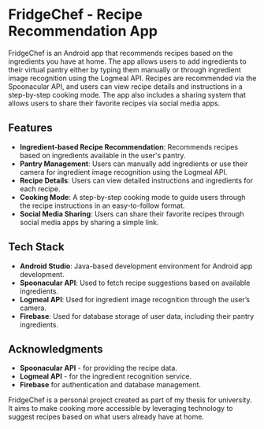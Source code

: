 # FridgeChef - Recipe Recommendation App

FridgeChef is an Android app that recommends recipes based on the ingredients you have at home. The app allows users to add ingredients to their virtual pantry either by typing them manually or through ingredient image recognition using the Logmeal API. Recipes are recommended via the Spoonacular API, and users can view recipe details and instructions in a step-by-step cooking mode. The app also includes a sharing system that allows users to share their favorite recipes via social media apps.

## Features

- **Ingredient-based Recipe Recommendation**: Recommends recipes based on ingredients available in the user's pantry.
- **Pantry Management**: Users can manually add ingredients or use their camera for ingredient image recognition using the Logmeal API.
- **Recipe Details**: Users can view detailed instructions and ingredients for each recipe.
- **Cooking Mode**: A step-by-step cooking mode to guide users through the recipe instructions in an easy-to-follow format.
- **Social Media Sharing**: Users can share their favorite recipes through social media apps by sharing a simple link.

## Tech Stack

- **Android Studio**: Java-based development environment for Android app development.
- **Spoonacular API**: Used to fetch recipe suggestions based on available ingredients.
- **Logmeal API**: Used for ingredient image recognition through the user’s camera.
- **Firebase**: Used for database storage of user data, including their pantry ingredients.


## Acknowledgments

- **Spoonacular API** - for providing the recipe data.
- **Logmeal API** - for the ingredient recognition service.
- **Firebase** for authentication and database management.

FridgeChef is a personal project created as part of my thesis for university. It aims to make cooking more accessible by leveraging technology to suggest recipes based on what users already have at home.
